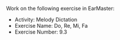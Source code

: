 Work on the following exercise in EarMaster:
- Activity: Melody Dictation
- Exercise Name: Do, Re, Mi, Fa
- Exercise Number: 9.3
